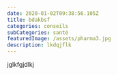 ```yaml
---
date: 2020-01-02T09:38:56.105Z
title: bdakbsf
categories: conseils
subCategories: santé
featuredImage: /assets/pharma3.jpg
description: lkdqjflk
---
```

jglkfgjdlkj
